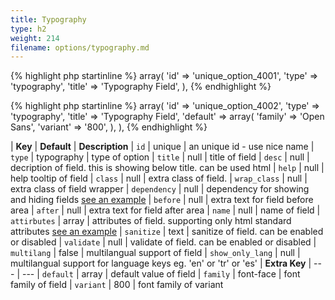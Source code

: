 ```yaml
---
title: Typography
type: h2
weight: 214
filename: options/typography.md
---
```


{% highlight php startinline %}
array(
  'id'        => 'unique_option_4001',
  'type'      => 'typography',
  'title'     => 'Typography Field',
),
{% endhighlight %}

{% highlight php startinline %}
array(
  'id'        => 'unique_option_4002',
  'type'      => 'typography',
  'title'     => 'Typography Field',
  'default'   => array(
    'family'  => 'Open Sans',
    'variant' => '800',
  ),
),
{% endhighlight %}

| **Key**          | **Default** | **Description**
| `id`             | unique      | an unique id - use nice name
| `type`           | typography  | type of option
| `title`          | null        | title of field
| `desc`           | null        | decription of field. this is showing below title. can be used html
| `help`           | null        | help tooltip of field
| `class`          | null        | extra class of field.
| `wrap_class`     | null        | extra class of field wrapper
| `dependency`     | null        | dependency for showing and hiding fields [see an example](#how-to-use-dependency)
| `before`         | null        | extra text for field before area
| `after`          | null        | extra text for field after area
| `name`           | null        | name of field
| `attirbutes`     | array       | attributes of field. supporting only html standard attributes [see an example](#how-to-use-attributes)
| `sanitize`       | text        | sanitize of field. can be enabled or disabled
| `validate`       | null        | validate of field. can be enabled or disabled
| `multilang`      | false       | multilangual support of field
| `show_only_lang` | null        | multilangual support for language keys eg. 'en' or 'tr' or 'es'
| **Extra Key**    | ---         | ---
| `default`        | array       | default value of field
| `family`         | font-face   | font family of field
| `variant`        | 800         | font family of variant